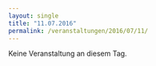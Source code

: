 ```yaml
---
layout: single
title: "11.07.2016"
permalink: /veranstaltungen/2016/07/11/
---
```


Keine Veranstaltung an diesem Tag.
